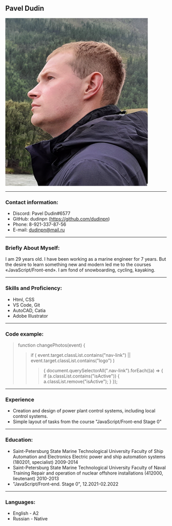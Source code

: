 ## Pavel Dudin
![Pavel Dudin](https://github.com/dudinpn/rsschool-cv/blob/gh-pages/GitHubavatar.PNG)
***
###  Contact information:
* Discord: Pavel Dudin#6577 
* GitHub: dudinpn (<https://github.com/dudinpn>)
* Phone: 8-921-337-87-56
* E-mail: <dudinpn@mail.ru>
***
### Briefly About Myself:
I am 29 years old. I have been working as a marine engineer for 7 years. But the desire to learn something new and modern led me to the courses «JavaScript/Front-end». I am fond of snowboarding, cycling, kayaking.
***
### Skills and Proficiency:
* Html, CSS
* VS Code, Git
* AutoCAD, Catia
* Adobe Illustrator
***
### Code example:
> function changePhotos(event) {
>>  if (
>>    event.target.classList.contains("nav-link") ||
>>    event.target.classList.contains("logo")
>>  ) 
>>>   { document.querySelectorAll(".nav-link").forEach((a) => {
>>>     if (a.classList.contains("isActive")) {
>>>        a.classList.remove("isActive");
>>>     }
>>>    });
***
### Experience
+ Creation and design of power plant control systems, including local control systems.
+ Simple layout of tasks from the course "JavaScript/Front-end Stage 0"
***
### Education:
+ Saint-Petersburg State Marine Technological University
Faculty of Ship Automation and Electronics
Electric power and ship automation systems (180201, specialist)
2009-2014
+ Saint-Petersburg State Marine Technological University
Faculty of Naval Training
Repair and operation of nuclear offshore installations (412000, lieutenant)
2010-2013
+ "JavaScript/Front-end. Stage 0", 12.2021-02.2022
***
### Languages:
* English - A2
* Russian - Native
